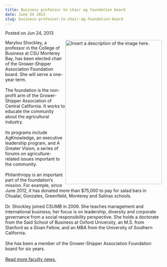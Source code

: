 ```yaml
---
title: Business professor to chair ag foundation board
date: June 24 2013
slug: business-professor-to-chair-ag-foundation-board
---
```


  



<span class="date">Posted on Jun 24, 2013    </span>
<p><img alt="Insert a description of the image here." src="https://news.csumb.edu/sites/default/files/65/attachments/news/images/shockley.portrait.jpg" style="float:right; width:310px; height:464px">Marylou Shockley,
a professor in the College of Business at CSU Monterey Bay, has
been elected chair of the Grower-Shipper Association Foundation
board. She will serve a one-year term.<br>
<br>
The foundation is the non-profit arm of the Grower-Shipper
Association of Central California. It works to educate the
community about the agricultural industry.<br>
<br>
Its programs include AgKnowledge, an executive leadership program,
and A Greater Vision, a series of forums on agriculture-related
issues important to the community.<br>
<br>
Philanthropy is an important part of the foundation&#x2019;s mission. For
example, since June 2012, it has donated more than $75,000 to pay
for salad bars in Chualar, Gonzales, Greenfield, Monterey and
Salinas schools.<br>
<br>
Dr. Shockley joined CSUMB in 2006. She teaches management and
international business; her focus is on leadership, diversity and
corporate governance from a social responsibility perspective. She
holds a doctorate from the Said School of Business at Oxford
University, an M.S. from Stanford as a Sloan Fellow, and an MBA
from the University of Southern California.<br>
<br>
She has been a member of the Grower-Shipper Association Foundation
board for six years.<br>
<br>
<a href="../../../2012/nov/25/faculty-highlights.html" rel="nofollow">Read more faculty news.</a><br>
&#xA0;</br></br></br></br></br></br></br></br></br></br></br></br></br></img></p>





```
